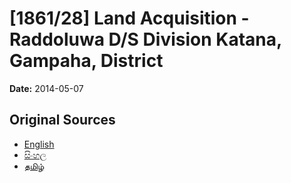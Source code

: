 # [1861/28] Land Acquisition - Raddoluwa D/S Division Katana, Gampaha, District

**Date:** 2014-05-07

## Original Sources

- [English](https://documents.gov.lk/view/extra-gazettes/2014/5/1861-28_E.pdf)
- [සිංහල](https://documents.gov.lk/view/extra-gazettes/2014/5/1861-28_S.pdf)
- [தமிழ்](https://documents.gov.lk/view/extra-gazettes/2014/5/1861-28_T.pdf)
